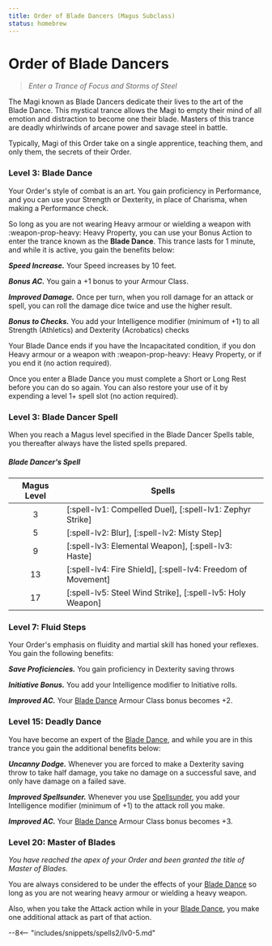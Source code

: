 ```yaml
---
title: Order of Blade Dancers (Magus Subclass)
status: homebrew
---
```


# Order of Blade Dancers

> *Enter a Trance of Focus and Storms of Steel*

The Magi known as Blade Dancers dedicate their lives to the art of the Blade Dance. This mystical trance allows the Magi to empty their mind of all emotion and distraction to become one their blade. Masters of this trance are deadly whirlwinds of arcane power and savage steel in battle.

Typically, Magi of this Order take on a single apprentice, teaching them, and only them, the secrets of their Order.

### Level 3: Blade Dance

Your Order's style of combat is an art. You gain proficiency in Performance, and you can use your Strength or Dexterity, in place of Charisma, when making a Performance check.

So long as you are not wearing Heavy armour or wielding a weapon with :weapon-prop-heavy: Heavy Property, you can use your Bonus Action to enter the trance known as the **Blade Dance**. This trance lasts for 1 minute, and while it is active, you gain the benefits below:

***Speed Increase.*** Your Speed increases by 10 feet.

***Bonus AC.***  You gain a +1 bonus to your Armour Class.

***Improved Damage.*** Once per turn, when you roll damage for an attack or spell, you can roll the damage dice twice and use the higher result.

***Bonus to Checks.*** You add your Intelligence modifier (minimum of +1) to all Strength (Athletics) and Dexterity (Acrobatics) checks

Your Blade Dance ends if you have the Incapacitated condition, if you don Heavy armour or a weapon with :weapon-prop-heavy: Heavy Property, or if you end it (no action required). 

Once you enter a Blade Dance you must complete a Short or Long Rest before you can do so again. You can also restore your use of it by expending a level 1+ spell slot (no action required).

### Level 3: Blade Dancer Spell

When you reach a Magus level specified in the Blade Dancer Spells table, you thereafter always have the listed spells prepared.

##### Blade Dancer's Spell

| Magus Level | Spells |
|:-:|---|
| 3 | [:spell-lv1: Compelled Duel], [:spell-lv1: Zephyr Strike] |
| 5 | [:spell-lv2: Blur], [:spell-lv2: Misty Step] |
| 9 | [:spell-lv3: Elemental Weapon], [:spell-lv3: Haste] |
| 13 | [:spell-lv4: Fire Shield], [:spell-lv4: Freedom of Movement] |
| 17 | [:spell-lv5: Steel Wind Strike], [:spell-lv5: Holy Weapon] |

### Level 7: Fluid Steps

Your Order's emphasis on fluidity and martial skill has honed your reflexes. You gain the following benefits:

***Save Proficiencies.*** You gain proficiency in Dexterity saving throws 

***Initiative Bonus.*** You add your Intelligence modifier to Initiative rolls.

***Improved AC.*** Your [Blade Dance] Armour Class bonus becomes +2.

### Level 15: Deadly Dance

You have become an expert of the [Blade Dance], and while you are in this trance you gain the additional benefits below:

***Uncanny Dodge.*** Whenever you are forced to make a Dexterity saving throw to take half damage, you take no damage on a successful save, and only have damage on a failed save.

***Improved Spellsunder.*** Whenever you use [Spellsunder], you add your Intelligence modifier (minimum of +1) to the attack roll you make.

***Improved AC.*** Your [Blade Dance] Armour Class bonus becomes +3.

### Level 20: Master of Blades

*You have reached the apex of your Order and been granted the title of Master of Blades.* 

You are always considered to be under the effects of your [Blade Dance] so long as you are not wearing heavy armour or wielding a heavy weapon.

Also, when you take the Attack action while in your [Blade Dance], you make one additional attack as part of that action.

[Blade Dance]: #level-3-blade-dance
[Spellsunder]: index.md#level-9-spellsunder

--8<-- "includes/snippets/spells2/lv0-5.md"